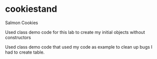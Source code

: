 # cookiestand
Salmon Cookies 

Used class demo code for this lab to create my initial objects without constructors

Used class demo code that used my code as example to clean up bugs I had to create table.
